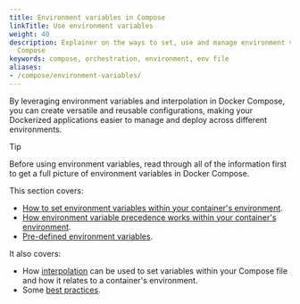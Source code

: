 ```yaml
---
title: Environment variables in Compose
linkTitle: Use environment variables
weight: 40
description: Explainer on the ways to set, use and manage environment variables in
  Compose
keywords: compose, orchestration, environment, env file
aliases:
- /compose/environment-variables/
---
```


By leveraging environment variables and interpolation in Docker Compose, you can create versatile and reusable configurations, making your Dockerized applications easier to manage and deploy across different environments. 

> [!TIP]
>
> Before using environment variables, read through all of the information first to get a full picture of environment variables in Docker Compose.

This section covers:

- [How to set environment variables within your container's environment](set-environment-variables.md).
- [How environment variable precedence works within your container's environment](envvars-precedence.md).
- [Pre-defined environment variables](envvars.md).

It also covers: 
- How [interpolation](variable-interpolation.md) can be used to set variables within your Compose file and how it relates to a container's environment.
- Some [best practices](best-practices.md).

